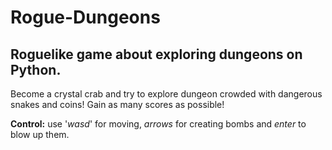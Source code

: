 # Rogue-Dungeons
## Roguelike game about exploring dungeons on Python.

Become a crystal crab and try to explore dungeon crowded with dangerous snakes and coins! Gain as many scores as possible!

**Control:** use '_wasd_' for moving, _arrows_ for creating bombs and _enter_ to blow up them.

